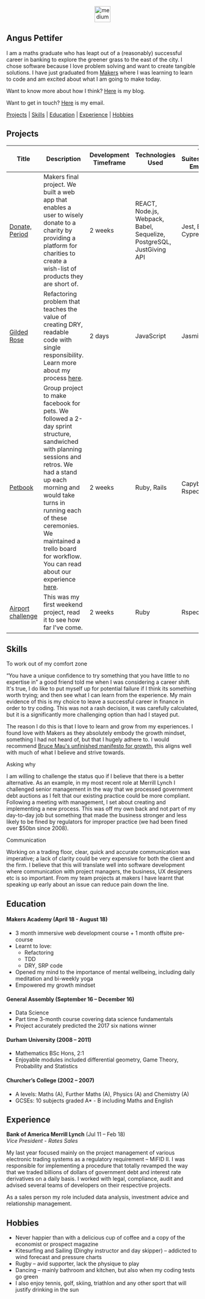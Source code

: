 <p align="center">
  <a href="https://medium.com/@angus.pettifer">
    <img src="http://www.webmasto.com/wp-content/uploads/2017/08/Medium-App-Icon-2017.png" alt="medium" hspace="50" height="42" width="42">
  </a>
</p>

## Angus Pettifer

I am a maths graduate who has leapt out of a (reasonably) successful career in banking to explore the greener grass to the east of the city. I chose software because I love problem solving and want to create tangible solutions. I have just graduated from [Makers](https://makers.tech/) where I was learning to learn to code and am excited about what I am going to make today.

Want to know more about how I think? [Here](https://blog.makersacademy.com/painting-your-face-green-and-making-a-ship-out-of-glass-a-balancing-act-9fc2f9fc1f46) is my blog.

Want to get in touch? [Here](mailto:angus.pettifer@gmail.com) is my email.


[Projects](#projects) | [Skills](#skills) | [Education](#education) | [Experience](#experience) | [Hobbies](#hobbies)

## Projects

| Title | Description | Development Timeframe | Technologies Used | Test Suites/CIs/CDs Employed |
|--|--|--|--|--|
| [Donate, Period](https://github.com/simone-smith/donate-period) | Makers final project. We built a web app that enables a user to wisely donate to a charity by providing a platform for charities to create a wish-list of products they are short of. | 2 weeks | REACT, Node.js, Webpack, Babel, Sequelize, PostgreSQL, JustGiving API | Jest, Enzyme, Cypress |
| [Gilded Rose](https://github.com/anguspettifer/GildedRose-Refactoring-Kata/commits/master) | Refactoring problem that teaches the value of creating DRY, readable code with single responsibility. Learn more about my process [here](https://medium.com/@angus.pettifer/gilded-rose-the-approach-of-a-maker-c9cc3607499e). | 2 days | JavaScript | Jasmine |
| [Petbook](https://github.com/chrisrusselldigital/acebook-petbook) | Group project to make facebook for pets. We followed a 2-day sprint structure, sandwiched with planning sessions and retros. We had a stand up each morning and would take turns in running each of these ceremonies. We maintained a trello board for workflow. You can read about our experience [here](https://medium.com/makers-group-project).  | 2 weeks | Ruby, Rails | Capybara, Rspec |
| [Airport challenge](https://github.com/anguspettifer/airport_challenge) | This was my first weekend project, read it to see how far I've come.  | 2 weeks | Ruby | Rspec |


## Skills

To work out of my comfort zone

“You have a unique confidence to try something that you have little to no expertise in” a good friend told me when I was considering a career shift. It's true, I do like to put myself up for potential failure if I think its something worth trying; and then see what I can learn from the experience. My main evidence of this is my choice to leave a successful career in finance in order to try coding. This was not a rash decision, it was carefully calculated, but it is a significantly more challenging option than had I stayed put.

The reason I do this is that I love to learn and grow from my experiences. I found love with Makers as they absolutely embody the growth mindset, something I had not heard of, but that I hugely adhere to. I would recommend [Bruce Mau's unfinished manifesto for growth](http://www.manifestoproject.it/bruce-mau/), this aligns well with much of what I believe and strive towards.  


Asking why

I am willing to challenge the status quo if I believe that there is a better alternative. As an example, in my most recent role at Merrill Lynch I challenged senior management in the way that we processed government debt auctions as I felt that our existing practice could be more compliant. Following a meeting with management, I set about creating and implementing a new process. This was off my own back and not part of my day-to-day job but something that made the business stronger and less likely to be fined by regulators for improper practice (we had been fined over $50bn since 2008).


Communication

Working on a trading floor, clear, quick and accurate communication was imperative; a lack of clarity could be very expensive for both the client and the firm. I believe that this will translate well into software development where communication with project managers, the business, UX designers etc is so important. From my team projects at makers I have learnt that speaking up early about an issue can reduce pain down the line.

## Education

#### Makers Academy (April 18 - August 18)

- 3 month immersive web development course + 1 month offsite pre-course
- Learnt to love:
  - Refactoring
  - TDD
  - DRY, SRP code
- Opened my mind to the importance of mental wellbeing, including daily meditation and bi-weekly yoga
- Empowered my growth mindset

#### General Assembly (September 16 – December 16)

- Data Science
- Part time 3-month course covering data science fundamentals
- Project accurately predicted the 2017 six nations winner

#### Durham University (2008 – 2011)

- Mathematics BSc Hons, 2:1
- Enjoyable modules included differential geometry, Game Theory, Probability and Statistics

#### Churcher’s College (2002 – 2007)

- A levels: Maths (A), Further Maths (A), Physics (A) and Chemistry (A)
- GCSEs: 10 subjects graded A* - B including Maths and English

## Experience

**Bank of America Merrill Lynch** (Jul 11 – Feb 18)  
*Vice President - Rates Sales*

My last year focused mainly on the project management of various electronic trading systems as a regulatory requirement – MiFID II. I was responsible for implementing a procedure that totally revamped the way that we traded billions of dollars of government debt and interest rate derivatives on a daily basis. I worked with legal, compliance, audit and advised several teams of developers on their respective projects.

As a sales person my role included data analysis, investment advice and relationship management.

## Hobbies

- Never happier than with a delicious cup of coffee and a copy of the economist or prospect magazine
- Kitesurfing and Sailing (Dinghy instructor and day skipper) – addicted to wind forecast and pressure charts
- Rugby – avid supporter, lack the physique to play
- Dancing – mainly bathroom and kitchen, but also when my coding tests go green
- I also enjoy tennis, golf, skiing, triathlon and any other sport that will justify drinking in the sun
